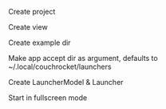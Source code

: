 Create project

Create view

Create example dir

Make app accept dir as argument, defaults to ~/.local/couchrocket/launchers

Create LauncherModel & Launcher

Start in fullscreen mode
